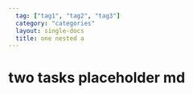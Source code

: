 ```yaml
---
  tag: ["tag1", "tag2", "tag3"]
  category: "categories"
  layout: single-docs
  title: one nested a
---
```


# two tasks placeholder md
